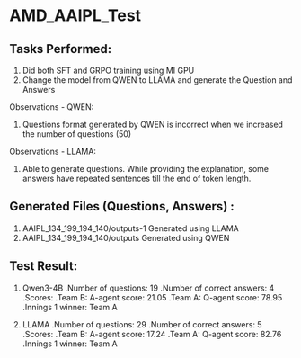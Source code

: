 # AMD_AAIPL_Test

Tasks Performed:
---------------
1) Did both SFT and GRPO training using MI GPU
2) Change the model from QWEN to LLAMA and generate the Question and Answers

Observations - QWEN:
1) Questions format generated by QWEN is incorrect when we increased the number of questions (50)

Observations - LLAMA:
1) Able to generate questions. While providing the explanation, some answers have repeated sentences till the end of token length.


Generated Files (Questions, Answers) :
-------------------------------
1) AAIPL_134_199_194_140/outputs-1  Generated using LLAMA
2) AAIPL_134_199_194_140/outputs  Generated using QWEN 


Test Result:
-----------

1) Qwen3-4B 
	.Number of questions: 19
	.Number of correct answers: 4
	.Scores:
	.Team B: A-agent score: 21.05
	.Team A: Q-agent score: 78.95
	.Innings 1 winner: Team A

2) LLAMA
	.Number of questions: 29
	.Number of correct answers: 5
	.Scores:
	.Team B: A-agent score: 17.24
	.Team A: Q-agent score: 82.76
	.Innings 1 winner: Team A
 

